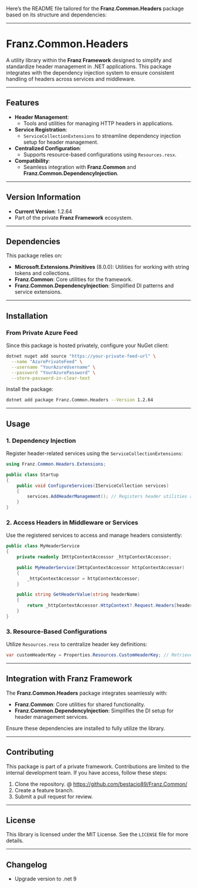 ﻿Here’s the README file tailored for the **Franz.Common.Headers** package based on its structure and dependencies:

---

# **Franz.Common.Headers**

A utility library within the **Franz Framework** designed to simplify and standardize header management in .NET applications. This package integrates with the dependency injection system to ensure consistent handling of headers across services and middleware.

---

## **Features**

- **Header Management**:
  - Tools and utilities for managing HTTP headers in applications.
- **Service Registration**:
  - `ServiceCollectionExtensions` to streamline dependency injection setup for header management.
- **Centralized Configuration**:
  - Supports resource-based configurations using `Resources.resx`.
- **Compatibility**:
  - Seamless integration with **Franz.Common** and **Franz.Common.DependencyInjection**.

---

## **Version Information**

- **Current Version**: 1.2.64
- Part of the private **Franz Framework** ecosystem.

---

## **Dependencies**

This package relies on:
- **Microsoft.Extensions.Primitives** (8.0.0): Utilities for working with string tokens and collections.
- **Franz.Common**: Core utilities for the framework.
- **Franz.Common.DependencyInjection**: Simplified DI patterns and service extensions.

---

## **Installation**

### **From Private Azure Feed**
Since this package is hosted privately, configure your NuGet client:

```bash
dotnet nuget add source "https://your-private-feed-url" \
  --name "AzurePrivateFeed" \
  --username "YourAzureUsername" \
  --password "YourAzurePassword" \
  --store-password-in-clear-text
```

Install the package:

```bash
dotnet add package Franz.Common.Headers --Version 1.2.64
```

---

## **Usage**

### **1. Dependency Injection**

Register header-related services using the `ServiceCollectionExtensions`:

```csharp
using Franz.Common.Headers.Extensions;

public class Startup
{
    public void ConfigureServices(IServiceCollection services)
    {
        services.AddHeaderManagement(); // Registers header utilities and related services
    }
}
```

### **2. Access Headers in Middleware or Services**

Use the registered services to access and manage headers consistently:

```csharp
public class MyHeaderService
{
    private readonly IHttpContextAccessor _httpContextAccessor;

    public MyHeaderService(IHttpContextAccessor httpContextAccessor)
    {
        _httpContextAccessor = httpContextAccessor;
    }

    public string GetHeaderValue(string headerName)
    {
        return _httpContextAccessor.HttpContext?.Request.Headers[headerName].ToString();
    }
}
```

### **3. Resource-Based Configurations**

Utilize `Resources.resx` to centralize header key definitions:

```csharp
var customHeaderKey = Properties.Resources.CustomHeaderKey; // Retrieve header key from resources
```

---

## **Integration with Franz Framework**

The **Franz.Common.Headers** package integrates seamlessly with:
- **Franz.Common**: Core utilities for shared functionality.
- **Franz.Common.DependencyInjection**: Simplifies the DI setup for header management services.

Ensure these dependencies are installed to fully utilize the library.

---

## **Contributing**

This package is part of a private framework. Contributions are limited to the internal development team. If you have access, follow these steps:
1. Clone the repository. @ https://github.com/bestacio89/Franz.Common/
2. Create a feature branch.
3. Submit a pull request for review.

---

## **License**

This library is licensed under the MIT License. See the `LICENSE` file for more details.

---

## **Changelog**

- Upgrade version to .net 9

